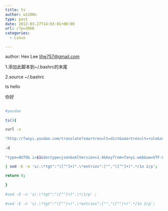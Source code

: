 ```yaml
---
title: ts
author: w1100n
type: post
date: 2012-03-27T14:03:01+00:00
url: /?p=2666
categories:
  - Linux

---
```

author: Hex Lee lihe757@gmail.com
  
1.添加此脚本到~/.bashrc的末尾
  
2.source ~/.bashrc
  
ts hello
  
你好

```bash
  
#youdao
  
ts(){

curl -s
          
"http://fanyi.youdao.com/translate?smartresult=dict&smartresult=rule&smartresult=ugc&sessionFrom=dict.top"
	  
-d
	  
"type=AUTO& i=$1&doctype=json&xmlVersion=1.4&keyfrom=fanyi.web&ue=UTF-8&typoResult=true&flag=false"
          
| sed -E -n 's/.\*tgt":"([^"]+)".\*entries":["","([^"]+)".*/1n 2/p';

return 0;
  
}
  
#sed -E -n 's/.\*tgt":"([^"]+)".\*/1/p' ;
  
#sed -E -n 's/.\*tgt":"([^"]+)".\*entries":["","([^"]+)".*/1n 2/p';
  
```